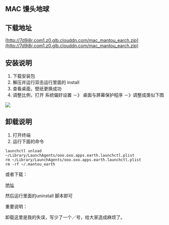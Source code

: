 ## MAC 馒头地球

## 下载地址

[http://7d9i8r.com1.z0.glb.clouddn.com/mac_mantou_earch.zip](http://7d9i8r.com1.z0.glb.clouddn.com/mac_mantou_earch.zip)

## 安装说明

1. 下载安装包
2. 解压并运行双击运行里面的 install
3. 查看桌面，壁纸更换成功
4. 调整比例，打开 系统偏好设置 －》 桌面与屏幕保护程序 －》调整成类似下图

![](demo.png)

## 卸载说明

1. 打开终端
2. 运行下面的命令

```
launchctl unload ~/Library/LaunchAgents/ooo.oxo.apps.earth.launchctl.plist
rm ~/Library/LaunchAgents/ooo.oxo.apps.earth.launchctl.plist
rm -rf ~/.mantou_earth
```

或者下载：

[地址](http://7d9i8r.com1.z0.glb.clouddn.com/uninstall.zip)

然后运行里面的uninstall 脚本即可

重要说明：

卸载这里是我的失误，写少了一个／号，给大家造成麻烦了。
